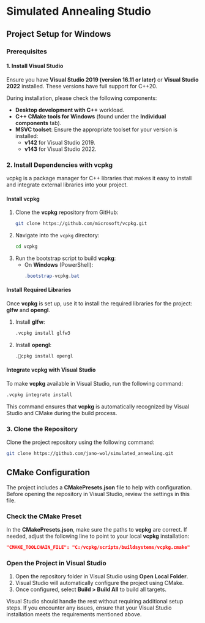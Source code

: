 # Simulated Annealing Studio



## Project Setup for Windows

### Prerequisites

#### 1. Install Visual Studio
Ensure you have **Visual Studio 2019 (version 16.11 or later)** or **Visual Studio 2022** installed. These versions have full support for C++20.

During installation, please check the following components:
- **Desktop development with C++** workload.
- **C++ CMake tools for Windows** (found under the **Individual components** tab).
- **MSVC toolset**: Ensure the appropriate toolset for your version is installed:
  - **v142** for Visual Studio 2019.
  - **v143** for Visual Studio 2022.

### 2. Install Dependencies with vcpkg
vcpkg is a package manager for C++ libraries that makes it easy to install and integrate external libraries into your project.

#### Install vcpkg
1. Clone the **vcpkg** repository from GitHub:
   ```bash
   git clone https://github.com/microsoft/vcpkg.git
   ```
2. Navigate into the `vcpkg` directory:
   ```bash
   cd vcpkg
   ```
3. Run the bootstrap script to build **vcpkg**:
   - On **Windows** (PowerShell):
     ```powershell
     .bootstrap-vcpkg.bat
     ```

#### Install Required Libraries
Once **vcpkg** is set up, use it to install the required libraries for the project: **glfw** and **opengl**.

1. Install **glfw**:
   ```bash
   .vcpkg install glfw3
   ```
2. Install **opengl**:
   ```bash
   .cpkg install opengl
   ```

#### Integrate vcpkg with Visual Studio
To make **vcpkg** available in Visual Studio, run the following command:
```bash
.vcpkg integrate install
```
This command ensures that **vcpkg** is automatically recognized by Visual Studio and CMake during the build process.

### 3. Clone the Repository
Clone the project repository using the following command:
```bash
git clone https://github.com/jano-wol/simulated_annealing.git
```

## CMake Configuration

The project includes a **CMakePresets.json** file to help with configuration. Before opening the repository in Visual Studio, review the settings in this file.

### Check the CMake Preset

In the **CMakePresets.json**, make sure the paths to **vcpkg** are correct. If needed, adjust the following line to point to your local **vcpkg** installation:

```json
"CMAKE_TOOLCHAIN_FILE": "C:/vcpkg/scripts/buildsystems/vcpkg.cmake"
```

### Open the Project in Visual Studio

1. Open the repository folder in Visual Studio using **Open Local Folder**.
2. Visual Studio will automatically configure the project using CMake.
3. Once configured, select **Build > Build All** to build all targets.

Visual Studio should handle the rest without requiring additional setup steps. If you encounter any issues, ensure that your Visual Studio installation meets the requirements mentioned above.
